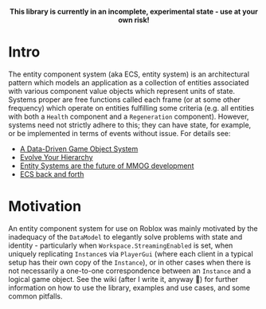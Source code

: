 <p align="center"><b>This library is currently in an incomplete, experimental state - use at your own risk!</b></p>

# Intro

The entity component system (aka ECS, entity system) is an architectural pattern which models an application as a collection of entities associated with various component value objects which represent units of state. Systems proper are free functions called each frame (or at some other frequency) which operate on entities fulfilling some criteria (e.g. all entities with both a `Health` component and a `Regeneration` component). However, systems need not strictly adhere to this; they can have state, for example, or be implemented in terms of events without issue. For details see:

* [A Data-Driven Game Object System](https://www.gamedevs.org/uploads/data-driven-game-object-system.pdf)
* [Evolve Your Hierarchy](http://cowboyprogramming.com/2007/01/05/evolve-your-heirachy/)
* [Entity Systems are the future of MMOG development](http://t-machine.org/index.php/2007/09/03/entity-systems-are-the-future-of-mmog-development-part-1/)
* [ECS back and forth](https://skypjack.github.io/2019-02-14-ecs-baf-part-1/)

# Motivation

An entity component system for use on Roblox was mainly motivated by the inadequacy of the `DataModel` to elegantly solve problems with state and identity - particularly when `Workspace.StreamingEnabled` is set, when uniquely replicating `Instance`s via `PlayerGui` (where each client in a typical setup has their own copy of the `Instance`), or in other cases when there is not necessarily a one-to-one correspondence between an `Instance` and a logical game object. See the wiki (after I write it, anyway :zany_face:) for further information on how to use the library, examples and use cases, and some common pitfalls.
